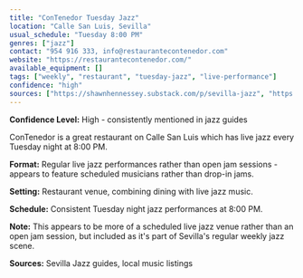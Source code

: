 ```yaml
---
title: "ConTenedor Tuesday Jazz"
location: "Calle San Luis, Sevilla"
usual_schedule: "Tuesday 8:00 PM"
genres: ["jazz"]
contact: "954 916 333, info@restaurantecontenedor.com"
website: "https://restaurantecontenedor.com/"
available_equipment: []
tags: ["weekly", "restaurant", "tuesday-jazz", "live-performance"]
confidence: "high"
sources: ["https://shawnhennessey.substack.com/p/sevilla-jazz", "https://3si.es/live-music-in-sevilla/"]
---
```


**Confidence Level:** High - consistently mentioned in jazz guides

ConTenedor is a great restaurant on Calle San Luis which has live jazz every Tuesday night at 8:00 PM.

**Format:** Regular live jazz performances rather than open jam sessions - appears to feature scheduled musicians rather than drop-in jams.

**Setting:** Restaurant venue, combining dining with live jazz music.

**Schedule:** Consistent Tuesday night jazz performances at 8:00 PM.

**Note:** This appears to be more of a scheduled live jazz venue rather than an open jam session, but included as it's part of Sevilla's regular weekly jazz scene.

**Sources:** Sevilla Jazz guides, local music listings